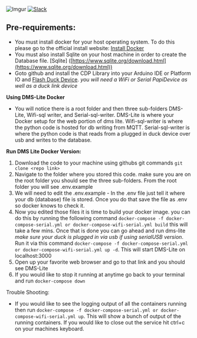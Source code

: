 ![Imgur](https://i.imgur.com/xIHNbkz.png)
 [![Slack](https://img.shields.io/badge/Join-Slack-blue)](https://www.project-owl.com/slack)

## Pre-requirements:

-   You must install docker for your host operating system. To do this please go to the official install website:  [Install Docker](https://docs.docker.com/get-docker/)
-   You must also install Sqlite on your host machine in order to create the Database file. [Sqlite] ([https://www.sqlite.org/download.html](https://www.sqlite.org/download.html))
-   Goto github and install the CDP Library into your Arduino IDE or Platform IO and  [Flash Duck Device](https://github.com/Call-for-Code/ClusterDuck-Protocol).  _you will need a WiFi or Serial PapiDevice as well as a duck link device_

**Using DMS-Lite Docker**

-   You will notice there is a root folder and then three sub-folders DMS-Lite, Wifi-sql writer, and Serial-sql-writer. DMS-Lite is where your Docker setup for the web portion of dms lite. Wifi-sql-writer is where the python code is hosted for db writing from MQTT. Serial-sql-writer is where the python code is that reads from a plugged in duck device over usb and writes to the database.

**Run DMS Lite Docker Version:**

1.  Download the code to your machine using githubs git commands  `git clone <repo link>`
2.  Navigate to the folder where you stored this code. make sure you are on the root folder you should see the three sub-folders. From the root folder you will see .env.example
3.  We will need to edit the .env.example - In the .env file just tell it where your db (database) file is stored. Once you do that save the file as .env so docker knows to check it.
4.  Now you edited those files it is time to build your docker image. you can do this by running the following command  `docker-compose -f docker-compose-serial.yml or docker-compose-wifi-serial.yml build` this will take a few mins. Once that is done you can go ahead and run dms-lite  _make sure your duck is plugged in via usb if using serialUSB version_. Run it via this command  `docker-compose -f docker-compose-serial.yml or docker-compose-wifi-serial.yml up -d`. This will start DMS-Lite on localhost:3000
5.  Open up your favorite web browser and go to that link and you should see DMS-Lite
6.  If you would like to stop it running at anytime go back to your terminal and run  `docker-compose down`

Trouble Shooting:

-   If you would like to see the logging output of all the containers running then run  `docker-compose -f docker-compose-serial.yml or docker-compose-wifi-serial.yml up`. This will show a bunch of output of the running containers. If you would like to close out the service hit ctrl+c on your machines keyboard.
